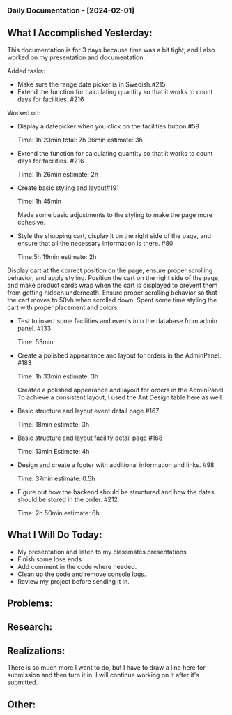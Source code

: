 ### Daily Documentation - [2024-02-01]

## What I Accomplished Yesterday:

This documentation is for 3 days because time was a bit tight, and I also worked on my presentation and documentation.

Added tasks:

- Make sure the range date picker is in Swedish.#215
- Extend the function for calculating quantity so that it works to count days for facilities.
  #216

Worked on:

- Display a datepicker when you click on the facilities button
  #59

  Time: 1h 23min total: 7h 36min estimate: 3h

- Extend the function for calculating quantity so that it works to count days for facilities.
  #216

  Time: 1h 26min estimate: 2h

- Create basic styling and layout#191

  Time: 1h 45min

  Made some basic adjustments to the styling to make the page more cohesive.

- Style the shopping cart, display it on the right side of the page, and ensure that all the necessary information is there.
  #80

  Time:5h 19min estimate: 2h

Display cart at the correct position on the page, ensure proper scrolling behavior, and apply styling.
Position the cart on the right side of the page, and make product cards wrap when the cart is displayed to prevent them from getting hidden underneath. Ensure proper scrolling behavior so that the cart moves to 50vh when scrolled down. Spent some time styling the cart with proper placement and colors.

- Test to insert some facilities and events into the database from admin panel.
  #133

  Time: 53min

- Create a polished appearance and layout for orders in the AdminPanel.
  #183

  Time: 1h 33min estimate: 3h

  Created a polished appearance and layout for orders in the AdminPanel. To achieve a consistent layout, I used the Ant Design table here as well.

- Basic structure and layout event detail page
  #167

  Time: 18min estimate: 3h

- Basic structure and layout facility detail page
  #168

  Time: 13min Estimate: 4h

- Design and create a footer with additional information and links.
  #98

  Time: 37min estimate: 0.5h

- Figure out how the backend should be structured and how the dates should be stored in the order.
  #212

  Time: 2h 50min estimate: 6h

## What I Will Do Today:

- My presentation and listen to my classmates presentations
- Finish some lose ends
- Add comment in the code where needed.
- Clean up the code and remove console logs.
- Review my project before sending it in.

## Problems:

## Research:

## Realizations:

There is so much more I want to do, but I have to draw a line here for submission and then turn it in. I will continue working on it after it's submitted.

## Other:
